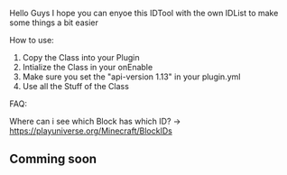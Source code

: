 Hello Guys
I hope you can enyoe this IDTool with the own IDList to make some things a bit easier

How to use:
1. Copy the Class into your Plugin
2. Intialize the Class in your onEnable
3. Make sure you set the "api-version 1.13" in your plugin.yml
4. Use all the Stuff of the Class

FAQ:

Where can i see which Block has which ID?
-> https://playuniverse.org/Minecraft/BlockIDs
## Comming soon ##
